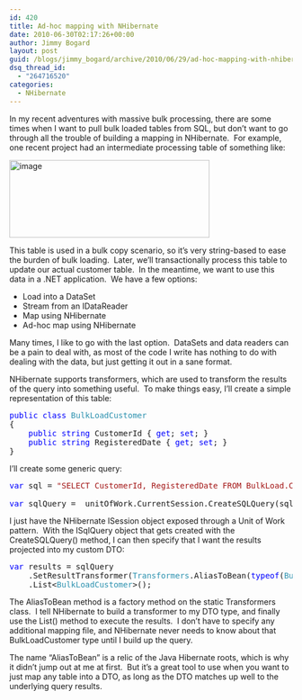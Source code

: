 ```yaml
---
id: 420
title: Ad-hoc mapping with NHibernate
date: 2010-06-30T02:17:26+00:00
author: Jimmy Bogard
layout: post
guid: /blogs/jimmy_bogard/archive/2010/06/29/ad-hoc-mapping-with-nhibernate.aspx
dsq_thread_id:
  - "264716520"
categories:
  - NHibernate
---
```

In my recent adventures with massive bulk processing, there are some times when I want to pull bulk loaded tables from SQL, but don’t want to go through all the trouble of building a mapping in NHibernate.&#160; For example, one recent project had an intermediate processing table of something like:

[<img style="border-bottom: 0px;border-left: 0px;border-top: 0px;border-right: 0px" border="0" alt="image" src="http://lostechies.com/jimmybogard/files/2011/03/image_thumb_2656431D.png" width="356" height="138" />](http://lostechies.com/jimmybogard/files/2011/03/image_26C27612.png) 

This table is used in a bulk copy scenario, so it’s very string-based to ease the burden of bulk loading.&#160; Later, we’ll transactionally process this table to update our actual customer table.&#160; In the meantime, we want to use this data in a .NET application.&#160; We have a few options:

  * Load into a DataSet
  * Stream from an IDataReader
  * Map using NHibernate
  * Ad-hoc map using NHibernate

Many times, I like to go with the last option.&#160; DataSets and data readers can be a pain to deal with, as most of the code I write has nothing to do with dealing with the data, but just getting it out in a sane format.

NHibernate supports transformers, which are used to transform the results of the query into something useful.&#160; To make things easy, I’ll create a simple representation of this table:

<pre><span style="color: blue">public class </span><span style="color: #2b91af">BulkLoadCustomer
</span>{
    <span style="color: blue">public string </span>CustomerId { <span style="color: blue">get</span>; <span style="color: blue">set</span>; }
    <span style="color: blue">public string </span>RegisteredDate { <span style="color: blue">get</span>; <span style="color: blue">set</span>; }
}</pre>

[](http://11011.net/software/vspaste)

I’ll create some generic query:

<pre><span style="color: blue">var </span>sql = <span style="color: #a31515">"SELECT CustomerId, RegisteredDate FROM BulkLoad.Customer"</span>;

<span style="color: blue">var </span>sqlQuery = _unitOfWork.CurrentSession.CreateSQLQuery(sql);</pre>

[](http://11011.net/software/vspaste)

I just have the NHibernate ISession object exposed through a Unit of Work pattern.&#160; With the ISqlQuery object that gets created with the CreateSQLQuery() method, I can then specify that I want the results projected into my custom DTO:

<pre><span style="color: blue">var </span>results = sqlQuery
    .SetResultTransformer(<span style="color: #2b91af">Transformers</span>.AliasToBean(<span style="color: blue">typeof</span>(<span style="color: #2b91af">BulkLoadCustomer</span>)))
    .List&lt;<span style="color: #2b91af">BulkLoadCustomer</span>&gt;();</pre>

[](http://11011.net/software/vspaste)

The AliasToBean method is a factory method on the static Transformers class.&#160; I tell NHibernate to build a transformer to my DTO type, and finally use the List() method to execute the results.&#160; I don’t have to specify any additional mapping file, and NHibernate never needs to know about that BulkLoadCustomer type until I build up the query.

The name “AliasToBean” is a relic of the Java Hibernate roots, which is why it didn’t jump out at me at first.&#160; But it’s a great tool to use when you want to just map any table into a DTO, as long as the DTO matches up well to the underlying query results.